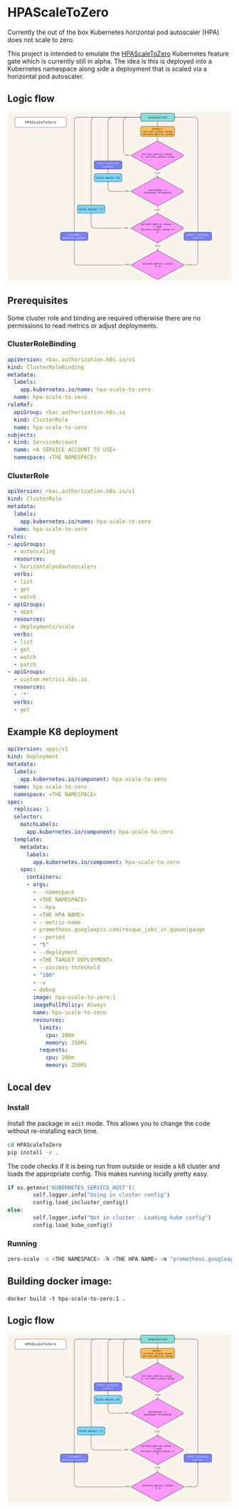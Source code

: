 # HPAScaleToZero

Currently the out of the box Kubernetes horizontal pod autoscaler (HPA) does not scale to zero. 

This project is intended to emulate the [HPAScaleToZero](https://kubernetes.io/docs/reference/command-line-tools-reference/feature-gates/) Kubernetes feature gate which is currently still in alpha.
The idea is this is deployed into a Kubernetes namespace along side a deployment that is scaled via a horizontal pod autoscaler.

## Logic flow
![](images/HPAScaleToZero.svg)

## Prerequisites

Some cluster role and binding are required otherwise there are no permissions to read metrics or adjust deployments.

### ClusterRoleBinding
```yaml
apiVersion: rbac.authorization.k8s.io/v1
kind: ClusterRoleBinding
metadata:
  labels:
    app.kubernetes.io/name: hpa-scale-to-zero
  name: hpa-scale-to-zero
roleRef:
  apiGroup: rbac.authorization.k8s.io
  kind: ClusterRole
  name: hpa-scale-to-zero
subjects:
- kind: ServiceAccount
  name: <A SERVICE ACCOUNT TO USE>
  namespace: <THE NAMESPACE>
```

### ClusterRole
```yaml
apiVersion: rbac.authorization.k8s.io/v1
kind: ClusterRole
metadata:
  labels:
    app.kubernetes.io/name: hpa-scale-to-zero
  name: hpa-scale-to-zero
rules:
- apiGroups:
  - autoscaling
  resources:
  - horizontalpodautoscalers
  verbs:
  - list
  - get
  - watch
- apiGroups:
  - apps
  resources:
  - deployments/scale
  verbs:
  - list
  - get
  - watch
  - patch
- apiGroups:
  - custom.metrics.k8s.io
  resources:
  - '*'
  verbs:
  - get
```

## Example K8 deployment

```yaml
apiVersion: apps/v1
kind: Deployment
metadata:
  labels:
    app.kubernetes.io/component: hpa-scale-to-zero
  name: hpa-scale-to-zero
  namespace: <THE NAMESPACE>
spec:
  replicas: 1
  selector:
    matchLabels:
      app.kubernetes.io/component: hpa-scale-to-zero
  template:
    metadata:
      labels:
        app.kubernetes.io/component: hpa-scale-to-zero
    spec:
      containers:
      - args:
        - --namespace
        - <THE NAMESPACE>
        - --hpa
        - <THE HPA NAME>
        - --metric-name
        - prometheus.googleapis.com|resque_jobs_in_queue|gauge
        - --period
        - "5"
        - --deployment
        - <THE TARGET DEPLOYMENT>
        - --success-threshold
        - "100"
        - -v
        - debug
        image: hpa-scale-to-zero:1
        imagePullPolicy: Always
        name: hpa-scale-to-zero
        resources:
          limits:
            cpu: 200m
            memory: 256Mi
          requests:
            cpu: 200m
            memory: 256Mi
```

## Local dev

### Install
Install the package in `edit` mode.  This allows you to change the code without re-installing each time.

```bash
cd HPAScaleToZero
pip install -e .
```

The code checks if it is being run from outside or inside a k8 cluster and loads the appropriate config.
This makes running locally pretty easy.

```python
if os.getenv('KUBERNETES_SERVICE_HOST'):
		self.logger.info("Using in cluster config")
		config.load_incluster_config()
else:
		self.logger.info("Not in cluster - Loading kube config")
		config.load_kube_config()
```

### Running
```bash
zero-scale -n <THE NAMESPACE> -h <THE HPA NAME> -m "prometheus.googleapis.com|resque_jobs_in_queue|gauge" -v debug -p 2 -d <DEPLOYMENT NAME>
```


## Building docker image:
```
docker build -t hpa-scale-to-zero:1 .
```

## Logic flow
![](images/HPAScaleToZero.svg)
